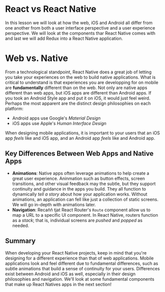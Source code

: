 React vs React Native
=====================

In this lesson we will look at how the web, iOS and Android all differ from one another from both a user interface perspective and a user experience perspective. We will look at the components thar React Native comes with and last we will add Redux into a React Native application.

Web vs. Native
==============

From a technological standpoint, React Native does a great job of letting you take your experiences on the web to build native applications. What is critical to understand is that experiences you are developping for on mobile are **fundamentally** different than on the web. Not only are native apps different than web apps, but iOS apps are different than Android apps. If you took an Android Style app and put it on iOS, it would just feel weird. Perhaps the most apparent are the distinct design philosophies on each platform:

- Android apps use Google's _Material Design_
- iOS apps use Apple's _Human Interface Design_

When designing mobile applications, it is important to your users that an iOS app _feels_ like and iOS app, and an Android app _feels_ like and Android app.

## Key Differences Between Web Apps and Native Apps

- **Animations**: Native apps often leverage animations to help create a great user experience. Aninmation such as button effects, screen transitions, and other visual feedback may the subtle, but they support continuity and guidance in the apps you build. They all function to dynamically _tell a story_ about how your application works. Without animations, an application can fell like just a collection of static screens. We will go in-depth with animations later.
- **Navigation**: Recaññ tjat React Router's `Route` component allow us to map a URL to a specific UI component. In React Native, routers function as a _stack_; that is, individual screens are _pushed_ and _popped_ as needed.

## Summary
When developing your React Native projects, keep in mind that you're designing for a different experience than that of web applications. Mobile applications look and feel different due to fundamental differences, such as subtle animations that build a sense of continuity for your users. Differences exist between Android and iOS as well, especially in their design philosophies and navigation. We'll look at some fundamental components that make up React Natives apps in the next section!
